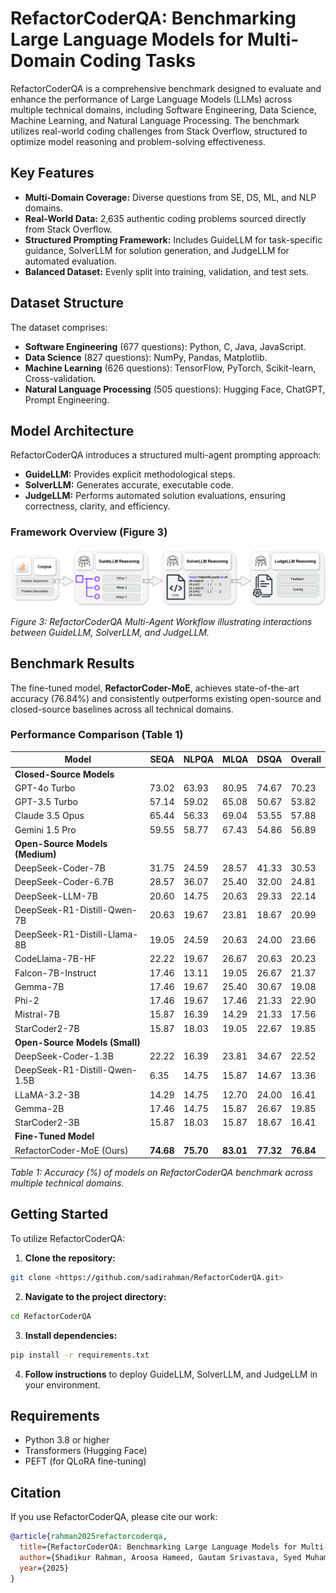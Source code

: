 # RefactorCoderQA: Benchmarking Large Language Models for Multi-Domain Coding Tasks

RefactorCoderQA is a comprehensive benchmark designed to evaluate and enhance the performance of Large Language Models (LLMs) across multiple technical domains, including Software Engineering, Data Science, Machine Learning, and Natural Language Processing. The benchmark utilizes real-world coding challenges from Stack Overflow, structured to optimize model reasoning and problem-solving effectiveness.

## Key Features

- **Multi-Domain Coverage:** Diverse questions from SE, DS, ML, and NLP domains.
- **Real-World Data:** 2,635 authentic coding problems sourced directly from Stack Overflow.
- **Structured Prompting Framework:** Includes GuideLLM for task-specific guidance, SolverLLM for solution generation, and JudgeLLM for automated evaluation.
- **Balanced Dataset:** Evenly split into training, validation, and test sets.

## Dataset Structure

The dataset comprises:

- **Software Engineering** (677 questions): Python, C, Java, JavaScript.
- **Data Science** (827 questions): NumPy, Pandas, Matplotlib.
- **Machine Learning** (626 questions): TensorFlow, PyTorch, Scikit-learn, Cross-validation.
- **Natural Language Processing** (505 questions): Hugging Face, ChatGPT, Prompt Engineering.

## Model Architecture

RefactorCoderQA introduces a structured multi-agent prompting approach:

- **GuideLLM:** Provides explicit methodological steps.
- **SolverLLM:** Generates accurate, executable code.
- **JudgeLLM:** Performs automated solution evaluations, ensuring correctness, clarity, and efficiency.

### Framework Overview (Figure 3)
![Framework Overview](Image/Agentic_flow.png)

*Figure 3: RefactorCoderQA Multi-Agent Workflow illustrating interactions between GuideLLM, SolverLLM, and JudgeLLM.*

## Benchmark Results

The fine-tuned model, **RefactorCoder-MoE**, achieves state-of-the-art accuracy (76.84%) and consistently outperforms existing open-source and closed-source baselines across all technical domains.

### Performance Comparison (Table 1)

| **Model**                      | **SEQA** | **NLPQA** | **MLQA** | **DSQA** | **Overall** |
|--------------------------------|----------|-----------|----------|----------|-------------|
| **Closed-Source Models**       |          |           |          |          |             |
| GPT-4o Turbo                   | 73.02    | 63.93     | 80.95    | 74.67    | 70.23       |
| GPT-3.5 Turbo                  | 57.14    | 59.02     | 65.08    | 50.67    | 53.82       |
| Claude 3.5 Opus                | 65.44    | 56.33     | 69.04    | 53.55    | 57.88       |
| Gemini 1.5 Pro                 | 59.55    | 58.77     | 67.43    | 54.86    | 56.89       |
| **Open-Source Models (Medium)**|          |           |          |          |             |
| DeepSeek-Coder-7B              | 31.75    | 24.59     | 28.57    | 41.33    | 30.53       |
| DeepSeek-Coder-6.7B            | 28.57    | 36.07     | 25.40    | 32.00    | 24.81       |
| DeepSeek-LLM-7B                | 20.60    | 14.75     | 20.63    | 29.33    | 22.14       |
| DeepSeek-R1-Distill-Qwen-7B    | 20.63    | 19.67     | 23.81    | 18.67    | 20.99       |
| DeepSeek-R1-Distill-Llama-8B   | 19.05    | 24.59     | 20.63    | 24.00    | 23.66       |
| CodeLlama-7B-HF                | 22.22    | 19.67     | 26.67    | 20.63    | 20.23       |
| Falcon-7B-Instruct             | 17.46    | 13.11     | 19.05    | 26.67    | 21.37       |
| Gemma-7B                       | 17.46    | 19.67     | 25.40    | 30.67    | 19.08       |
| Phi-2                          | 17.46    | 19.67     | 17.46    | 21.33    | 22.90       |
| Mistral-7B                     | 15.87    | 16.39     | 14.29    | 21.33    | 17.56       |
| StarCoder2-7B                  | 15.87    | 18.03     | 19.05    | 22.67    | 19.85       |
| **Open-Source Models (Small)** |          |           |          |          |             |
| DeepSeek-Coder-1.3B            | 22.22    | 16.39     | 23.81    | 34.67    | 22.52       |
| DeepSeek-R1-Distill-Qwen-1.5B  | 6.35     | 14.75     | 15.87    | 14.67    | 13.36       |
| LLaMA-3.2-3B                   | 14.29    | 14.75     | 12.70    | 24.00    | 16.41       |
| Gemma-2B                       | 17.46    | 14.75     | 15.87    | 26.67    | 19.85       |
| StarCoder2-3B                  | 15.87    | 18.03     | 15.87    | 18.67    | 16.41       |
| **Fine-Tuned Model**           |          |           |          |          |             |
| RefactorCoder-MoE (Ours)       | **74.68**| **75.70** | **83.01**| **77.32**| **76.84**   |

*Table 1: Accuracy (%) of models on RefactorCoderQA benchmark across multiple technical domains.*

## Getting Started

To utilize RefactorCoderQA:

1. **Clone the repository:**
```bash
git clone <https://github.com/sadirahman/RefactorCoderQA.git>
```

2. **Navigate to the project directory:**
```bash
cd RefactorCoderQA
```

3. **Install dependencies:**
```bash
pip install -r requirements.txt
```

4. **Follow instructions** to deploy GuideLLM, SolverLLM, and JudgeLLM in your environment.

## Requirements

- Python 3.8 or higher
- Transformers (Hugging Face)
- PEFT (for QLoRA fine-tuning)


## Citation

If you use RefactorCoderQA, please cite our work:

```bibtex
@article{rahman2025refactorcoderqa,
  title={RefactorCoderQA: Benchmarking Large Language Models for Multi-Domain Coding Question Solutions},
  author={Shadikur Rahman, Aroosa Hameed, Gautam Srivastava, Syed Muhammad Danish},
  year={2025}
}
```
